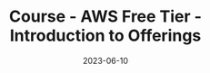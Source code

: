 ---
title: Course - AWS Free Tier - Introduction to Offerings
description:  With AWS Free Tier, customers can explore and try out Amazon Web Services (AWS) services free of charge up to specified limits for applicable services. By the end of this Fundamental course on AWS Skill Builder, you will be able to differentiate between the AWS Free Tier offerings and know how to locate offers. You will also be able to identify offer details and usage limits.
authorGithubAlias: AWS Team
authorName: AWS Team
date: 2023-06-10
showInHomeFeed: false
externalUrl: https://explore.skillbuilder.aws/learn/course/external/view/elearning/15012/aws-free-tier-introduction-to-offerings 
spaces:
  - cost-optimization
---